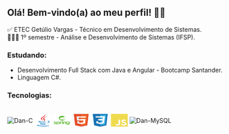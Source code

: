 ## Olá! Bem-vindo(a) ao meu perfil! 👋😄

✅ ETEC Getúlio Vargas - Técnico em Desenvolvimento de Sistemas.<br>
👨🏽‍🎓 1º semestre - Análise e Desenvolvimento de Sistemas (IFSP).

### Estudando:

- Desenvolvimento Full Stack com Java e Angular -  Bootcamp Santander.
- Linguagem C#.

### Tecnologias:

<div style="display: inline_block"><br>
  
   <img align="center" alt="Dan-C" height="50" width="40" src="https://cdn.jsdelivr.net/gh/devicons/devicon/icons/c/c-original.svg" />
  <img align="center" alt= "Dan-Java"height="30" width="40" src="https://github.com/devicons/devicon/blob/master/icons/java/java-original.svg">
  <img align="center" alt="Dan-Spring" height="30" width="40" src="https://github.com/devicons/devicon/blob/master/icons/spring/spring-original-wordmark.svg">
  <img align="center" alt="Dan-HTML" height="30" width="40" src="https://raw.githubusercontent.com/devicons/devicon/master/icons/html5/html5-original.svg">
  <img align="center" alt="Dan-CSS" height="30" width="40" src="https://raw.githubusercontent.com/devicons/devicon/master/icons/css3/css3-original.svg">
  <img align="center" alt="Dan-Js" height="30" width="40" src="https://raw.githubusercontent.com/devicons/devicon/master/icons/javascript/javascript-plain.svg">
  <img  align="center" alt="Dan-MySQL" height="60" width="60" src="https://cdn.jsdelivr.net/gh/devicons/devicon/icons/mysql/mysql-original-wordmark.svg" />
</div>
  



